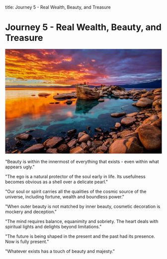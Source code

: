 title: Journey 5 - Real Wealth, Beauty, and Treasure

# Journey 5 - Real Wealth, Beauty, and Treasure

![](../../assets/images/11.jpg)  

"Beauty is within the innermost of everything that exists - even within what appears ugly."  

"The ego is a natural protector of the soul early in life. Its usefulness becomes obvious as a shell over a delicate pearl."  

"Our soul or spirit carries all the qualities of the cosmic source of the universe, including fortune, wealth and boundless power."  

"When outer beauty is not matched by inner beauty, cosmetic decoration is mockery and deception."  

"The mind requires balance, equanimity and sobriety. The heart deals with spiritual lights and delights beyond limitations."  

"The future is being shaped in the present and the past had its presence. Now is fully present."  

"Whatever exists has a touch of beauty and majesty." 